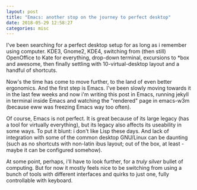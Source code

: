 ```yaml
---
layout: post
title: "Emacs: another stop on the journey to perfect desktop"
date: 2018-05-29 12:58:27
categories: misc
---
```


I've been searching for a perfect desktop setup for as long as i remember
using computer. KDE3, Gnome2, KDE4, switching from (then still) OpenOffice to
Kate for everything, drop-down terminal, excursions to *box and awesome, then
finally settling with 10-virtual-desktop layout and a handful of shortcuts.

<cut/>

Now's the time has come to move further, to the land of even better ergonomics.
And the first step is Emacs. I've been slowly moving towards it in the last few
weeks and now i'm writing this post in Emacs, running jekyll in terminal inside
Emacs and watching the "rendered" page in emacs-w3m (because eww was freezing
Emacs way too often).

Of course, Emacs is not perfect. It is great because of its large legacy (has a
tool for virtually everything), but its legacy also affects its useability in
some ways. To put it blunt: i don't like Lisp these days. And lack of
integration with some of the common desktop GNU/Linux can be daunting (such as
no shortcuts with non-latin ibus layout; out of the box, at least - maybe it can
be configured somehow).

At some point, perhaps, i'll have to look further, for a *truly silver* bullet
of computing. But for now it mostly feels nice to be switching from using a
bunch of tools with different interfaces and quirks to just one, fully
controllable with keyboard.
